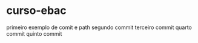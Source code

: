 # curso-ebac
primeiro exemplo de comit e path 
segundo commit
terceiro commit
quarto commit
quinto commit
